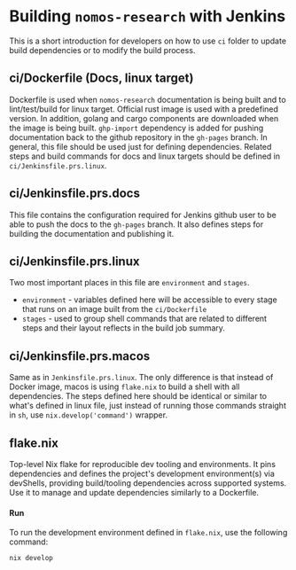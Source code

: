 # Building `nomos-research` with Jenkins

This is a short introduction for developers on how to use `ci` folder to update build dependencies or to modify the build process.

## ci/Dockerfile (Docs, linux target)

Dockerfile is used when `nomos-research` documentation is being built and to lint/test/build for linux target. Official rust image is used with a predefined version. In addition, golang and cargo components are downloaded when the image is being built. `ghp-import` dependency is added for pushing documentation back to the github repository in the `gh-pages` branch.
In general, this file should be used just for defining dependencies. Related steps and build commands for docs and linux targets should be defined in `ci/Jenkinsfile.prs.linux`.

## ci/Jenkinsfile.prs.docs

This file contains the configuration required for Jenkins github user to be able to push the docs to the `gh-pages` branch. It also defines steps for building the documentation and publishing it.

## ci/Jenkinsfile.prs.linux

Two most important places in this file are `environment` and `stages`.
* `environment` - variables defined here will be accessible to every stage that runs on an image built from the `ci/Dockerfile`
* `stages` - used to group shell commands that are related to different steps and their layout reflects in the build job summary.

## ci/Jenkinsfile.prs.macos

Same as in `Jenkinsfile.prs.linux`. The only difference is that instead of Docker image, macos is using `flake.nix` to build a shell with all dependencies. The steps defined here should be identical or similar to what's defined in linux file, just instead of running those commands straight in `sh`, use `nix.develop('command')` wrapper.

## flake.nix

Top-level Nix flake for reproducible dev tooling and environments. It pins dependencies and defines the project's development environment(s) via devShells, providing build/tooling dependencies across supported systems. Use it to manage and update dependencies similarly to a Dockerfile.

#### Run
To run the development environment defined in `flake.nix`, use the following command:
```bash
nix develop
```

